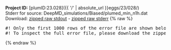 **Project ID:** [plumID:23.028]({{ '/' | absolute_url }}eggs/23/028/)  
Stderr for source:  DeepMD_simulations/Biased/plumed_min_n1h.dat   
Download: [zipped raw stdout](plumed_min_n1h.dat.plumed.stdout.txt.zip) - [zipped raw stderr](plumed_min_n1h.dat.plumed.stderr.txt.zip) 
{% raw %}
<pre>
#! Only the first 1000 rows of the error file are shown below
#! To inspect the full error file, please download the zipped raw stderr file above
</pre>
{% endraw %}
